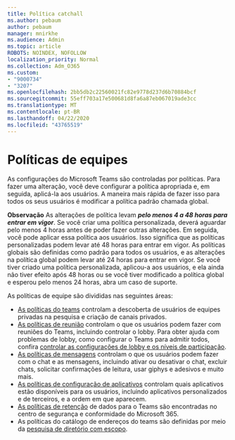 ```yaml
---
title: Política catchall
ms.author: pebaum
author: pebaum
manager: mnirkhe
ms.audience: Admin
ms.topic: article
ROBOTS: NOINDEX, NOFOLLOW
localization_priority: Normal
ms.collection: Adm_O365
ms.custom:
- "9000734"
- "3207"
ms.openlocfilehash: 2bb5db2c22560021fc82e9778d237d6b70884bcf
ms.sourcegitcommit: 55eff703a17e500681d8fa6a87eb067019ade3cc
ms.translationtype: MT
ms.contentlocale: pt-BR
ms.lasthandoff: 04/22/2020
ms.locfileid: "43765519"
---
```

# <a name="teams-policies"></a>Políticas de equipes

As configurações do Microsoft Teams são controladas por políticas. Para fazer uma alteração, você deve configurar a política apropriada e, em seguida, aplicá-la aos usuários. A maneira mais rápida de fazer isso para todos os seus usuários é modificar a política padrão chamada global. 

**Observação** As alterações de política levam ***pelo menos 4 a 48 horas para entrar em vigor***. Se você criar uma política personalizada, deverá aguardar pelo menos 4 horas antes de poder fazer outras alterações. Em seguida, você pode aplicar essa política aos usuários. Isso significa que as políticas personalizadas podem levar até 48 horas para entrar em vigor. As políticas globais são definidas como padrão para todos os usuários, e as alterações na política global podem levar até 24 horas para entrar em vigor. Se você tiver criado uma política personalizada, aplicou-a aos usuários, e ela ainda não tiver efeito após 48 horas ou se você tiver modificado a política global e esperou pelo menos 24 horas, abra um caso de suporte.

As políticas de equipe são divididas nas seguintes áreas:

- [As políticas do teams](https://docs.microsoft.com/MicrosoftTeams/teams-policies) controlam a descoberta de usuários de equipes privadas na pesquisa e criação de canais privados.  
- [As políticas de reunião](https://docs.microsoft.com/microsoftteams/meeting-policies-in-teams) controlam o que os usuários podem fazer com reuniões do Teams, incluindo controlar o lobby. Para obter ajuda com problemas de lobby, como configurar o Teams para admitir todos, confira [controlar as configurações de lobby e os níveis de participação](https://docs.microsoft.com/alchemyinsights/bypass-lobby).
- [As políticas de mensagens](https://docs.microsoft.com/microsoftteams/messaging-policies-in-teams) controlam o que os usuários podem fazer com o chat e as mensagens, incluindo ativar ou desativar o chat, excluir chats, solicitar confirmações de leitura, usar giphys e adesivos e muito mais.
- [As políticas de configuração de aplicativos](https://docs.microsoft.com/MicrosoftTeams/teams-app-setup-policies) controlam quais aplicativos estão disponíveis para os usuários, incluindo aplicativos personalizados e de terceiros, e a ordem em que aparecem.  
- [As políticas de retenção](https://docs.microsoft.com/microsoftteams/retention-policies) de dados para o Teams são encontradas no centro de segurança e conformidade do Microsoft 365.
- As políticas do catálogo de endereços do teams são definidas por meio da [pesquisa de diretório com escopo](https://docs.microsoft.com/MicrosoftTeams/teams-scoped-directory-search).